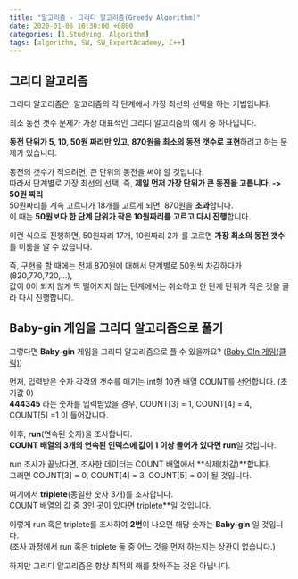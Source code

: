 ```yaml
---
title: "알고리즘 - 그리디 알고리즘(Greedy Algorithm)"
date: 2020-01-06 10:30:00 +0800
categories: [1.Studying, Algorithm]
tags: [algorithm, SW, SW_ExpertAcademy, C++]
---
```




## **그리디 알고리즘**

그리디 알고리즘은, 알고리즘의 각 단계에서 가장 최선의 선택을 하는 기법입니다.

최소 동전 갯수 문제가 가장 대표적인 그리디 알고리즘의 예시 중 하나입니다.

**동전 단위가 5, 10, 50원 짜리만 있고, 870원을 최소의 동전 갯수로 표현**하려고 하는 문제가 있습니다.

동전의 갯수가 적으려면, 큰 단위의 동전을 써야 할 것입니다.  
따라서 단계별로 가장 최선의 선택, 즉, **제일 먼저 가장 단위가 큰 동전을 고릅니다. -> 50원 짜리**  
50원짜리를 계속 고르다가 18개를 고르게 되면, 870원을 **초과**합니다.  
이 때는 **50원보다 한 단계 단위가 작은 10원짜리를 고르고 다시 진행**합니다.   

이런 식으로 진행하면, 50원짜리 17개, 10원짜리 2개 를 고르면 **가장 최소의 동전 갯수**를 이룸을 알 수 있습니다.

즉, 구현을 할 때에는 전체 870원에 대해서 단계별로 50원씩 차감하다가(820,770,720,...),  
값이 0이 되지 않게 딱 떨어지지 않는 단계에서는 취소하고 한 단계 단위가 작은 것을 골라 다시 진행합니다.

  



## **Baby-gin 게임을 그리디 알고리즘으로 풀기**

그렇다면 **Baby-gin** 게임을 그리디 알고리즘으로 풀 수 있을까요? ([Baby GIn 게임(클릭)](https://chanhuiseok.github.io/algo-3/))

먼저, 입력받은 숫자 각각의 갯수를 매기는 int형 10칸 배열 COUNT를 선언합니다. (초기값 0)  
**444345** 라는 숫자를 입력받았을 경우, COUNT[3] = 1, COUNT[4] = 4, COUNT[5] =1 이 들어갑니다.

이후, **run**(연속된 숫자)을 조사합니다.  
**COUNT 배열의 3개의 연속된 인덱스에 값이 1 이상 들어가 있다면 run**일 것입니다.

run 조사가 끝났다면, 조사한 데이터는 COUNT 배열에서 **삭제(차감)**합니다.  
그러면 COUNT[3] = 0, COUNT[4] = 3, COUNT[5] = 0이 될 것입니다.

여기에서 **triplete**(동일한 숫자 3개)를 조사합니다.  
COUNT 배열의 값 중 3인 곳이 있다면 triplete**일 것입니다.

이렇게 run 혹은 triplete를 조사하여 **2번**이 나오면 해당 숫자는 **Baby-gin** 일 것입니다.  
(조사 과정에서 run 혹은 triplete 둘 중 어느 것을 먼저 하는지는 상관이 없습니다.)  



하지만 그리디 알고리즘은 항상 최적의 해를 찾아주는 것은 아닙니다.



